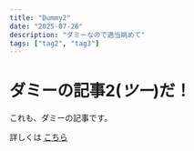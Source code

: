 ```yaml
---
title: "Dummy2"
date: "2025-07-26"
description: "ダミーなので適当眺めて"
tags: ["tag2", "tag3"]
---
```


# ダミーの記事2(_ツー_)だ！

これも、ダミーの記事です。

詳しくは
[こちら](/articles/2025-07-28-website-replaced-with-astrojs)
